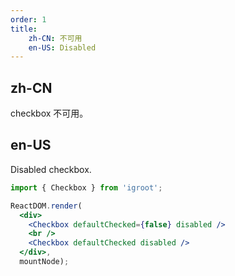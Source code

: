 ```yaml
---
order: 1
title:
    zh-CN: 不可用
    en-US: Disabled
---
```


## zh-CN

checkbox 不可用。

## en-US

Disabled checkbox.

````jsx
import { Checkbox } from 'igroot';

ReactDOM.render(
  <div>
    <Checkbox defaultChecked={false} disabled />
    <br />
    <Checkbox defaultChecked disabled />
  </div>,
  mountNode);
````
